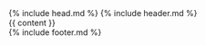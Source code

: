 <!-- ---
layout: compress
--- -->
<!DOCTYPE html>
<html lang="{{ page.lang | default: site.lang | default: "en" }}">
  {% include head.md %}
  <body>
    {% include header.md %}
    <main class="page-content" aria-label="Content">
        {{ content }}
    </main>
    {% include footer.md %}
  </body>
</html>
